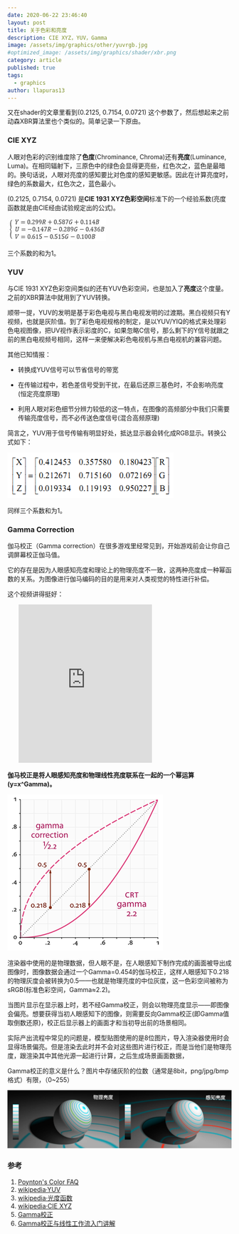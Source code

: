 ```yaml
---
date: 2020-06-22 23:46:40
layout: post
title: 关于色彩和亮度
description: CIE XYZ，YUV，Gamma
image: /assets/img/graphics/other/yuvrgb.jpg
#optimized_image: /assets/img/graphics/shader/xbr.png
category: article
published: true
tags:
  - graphics
author: llapuras13
---
```


又在shader的文章里看到(0.2125, 0.7154, 0.0721) 这个参数了，然后想起来之前动森XBR算法里也个类似的。简单记录一下原由。

### CIE XYZ

人眼对色彩的识别维度除了**色度**(Chrominance, Chroma)还有**亮度**(Luminance, Luma)。在相同辐射下，三原色中的绿色会显得更亮些，红色次之，蓝色是最暗的。换句话说，人眼对亮度的感知要比对色度的感知更敏感。因此在计算亮度时，绿色的系数最大，红色次之，蓝色最小。

(0.2125, 0.7154, 0.0721) 是**CIE 1931 XYZ色彩空间**标准下的一个经验系数(亮度函数就是由CIE经由试验规定出的公式)。

![](/assets/img/graphics/other/yuvrgb.jpg)

三个系数的和为1。

### YUV

与CIE 1931 XYZ色彩空间类似的还有YUV色彩空间，也是加入了**亮度**这个度量。之前的XBR算法中就用到了YUV转换。

顺带一提，YUV的发明是基于彩色电视与黑白电视发明的过渡期。黑白视频只有Y视频，也就是灰阶值。到了彩色电视规格的制定，是以YUV/YIQ的格式来处理彩色电视图像，把UV视作表示彩度的C，如果忽略C信号，那么剩下的Y信号就跟之前的黑白电视频号相同，这样一来便解决彩色电视机与黑白电视机的兼容问题。

其他已知情报：

- 转换成YUV信号可以节省信号的带宽

- 在传输过程中，若色差信号受到干扰，在最后还原三基色时，不会影响亮度(恒定亮度原理)

- 利用人眼对彩色细节分辨力较低的这一特点，在图像的高频部分中我们只需要传输亮度信号，而不必传送色度信号(混合高频原理)

简言之，YUV用于信号传输有明显好处，抵达显示器会转化成RGB显示。转换公式如下：

![](/assets/img/graphics/other/xyz.png)

同样三个系数和为1。


### Gamma Correction

伽马校正（Gamma correction）在很多游戏里经常见到，开始游戏前会让你自己调屏幕校正伽马值。

它的存在是因为人眼感知亮度和理论上的物理亮度不一致，这两种亮度成一种幂函数的关系。为图像进行伽马编码的目的是用来对人类视觉的特性进行补偿。

这个视频讲得挺好：

<div class="sketchfab-embed-wrapper">
<iframe src='https://player.youku.com/embed/XMzk3NzgwOTA4NA=='  frameborder="no" framespacing="0" scrolling="no" allowfullscreen="true" height="355px" style="padding:0 5%" ></iframe>
</div>

**伽马校正是将人眼感知亮度和物理线性亮度联系在一起的一个幂运算(y=x^Gamma)。**

![](/assets/img/graphics/other/gamma.png)

渲染器中使用的是物理数据，但人眼不是，在人眼感知下制作完成的画面被导出成图像时，图像数据会通过一个Gamma=0.454的伽马校正，这样人眼感知下0.218的物理灰度会被转换为0.5——也就是物理亮度的中位灰度，这一色彩空间被称为sRGB(标准色彩空间，Gamma≈2.2)。

当图片显示在显示器上时，若不经Gamma校正，则会以物理亮度显示——即图像会偏亮。想要获得当初人眼感知下的图像，则需要反向Gamma校正(即Gamma值取倒数还原)，校正后显示器上的画面才和当初导出前的场景相同。

实际产出流程中常见的问题是，模型贴图使用的是8位图片，导入渲染器使用时会显得场景偏亮。但是渲染去此时并不会对这些图片进行校正，而是当他们是物理亮度，跟渲染其中其他光源一起进行计算，之后生成场景画面数据，

Gamma校正的意义是什么？图片中存储灰阶的位数（通常是8bit，png/jpg/bmp格式）有限，（0~255）

![](/assets/img/graphics/other/gamma02.png)

### 参考

1. [Poynton's Color FAQ](http://user.engineering.uiowa.edu/~aip/Misc/ColorFAQ.html#RTFToC9)
2. [wikipedia·YUV](https://zh.wikipedia.org/wiki/YUV)
3. [wikipedia·光度函数](https://zh.wikipedia.org/wiki/%E5%85%89%E5%BA%A6%E5%87%BD%E6%95%B0)
4. [wikipedia·CIE XYZ](https://zh.wikipedia.org/wiki/CIE1931%E8%89%B2%E5%BD%A9%E7%A9%BA%E9%97%B4)
5. [Gamma校正](https://learnopengl-cn.readthedocs.io/zh/latest/05%20Advanced%20Lighting/02%20Gamma%20Correction/)
6. [Gamma校正与线性工作流入门讲解](http://hanshilin.com/blog/gamma-and-linear-workflow/)